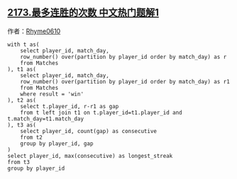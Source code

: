 ## [2173.最多连胜的次数 中文热门题解1](https://leetcode.cn/problems/longest-winning-streak/solutions/100000/liang-ci-pai-xu-qiu-chai-zhi-chai-zhi-xi-rr7p)

作者：[Rhyme0610](https://leetcode.cn/u/Rhyme0610)
```
with t as(
    select player_id, match_day, 
    row_number() over(partition by player_id order by match_day) as r
    from Matches
), t1 as(
    select player_id, match_day, 
    row_number() over(partition by player_id order by match_day) as r1
    from Matches
    where result = 'win'
), t2 as(
    select t.player_id, r-r1 as gap
    from t left join t1 on t.player_id=t1.player_id and t.match_day=t1.match_day
), t3 as(
    select player_id, count(gap) as consecutive
    from t2
    group by player_id, gap
)
select player_id, max(consecutive) as longest_streak
from t3
group by player_id
```
